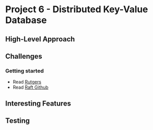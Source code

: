# Project 6 - Distributed Key-Value Database
## High-Level Approach
## Challenges
### Getting started
- Read [Rutgers](https://people.cs.rutgers.edu/~pxk/417/notes/raft.html)
- Read [Raft Github](https://raft.github.io/slides/uiuc2016.pdf)
## Interesting Features
## Testing